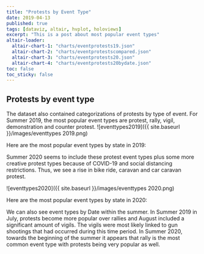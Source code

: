 ```yaml
---
title: "Protests by Event Type"
date: 2019-04-13
published: true
tags: [dataviz, altair, hvplot, holoviews]
excerpt: "This is a post about most popular event types"
altair-loader:
  altair-chart-1: "charts/eventprotests19.json"
  altair-chart-2: "charts/eventprotestscompared.json"
  altair-chart-3: "charts/eventprotests20.json"
  altair-chart-4: "charts/eventprotests20bydate.json"
toc: false
toc_sticky: false
---
```



## Protests by event type 

The dataset also contained categorizations of protests by type of event. For Summer 2019, the most popular event types are protest, rally, vigil, demonstration and counter protest. 
![eventtypes2019]({{ site.baseurl }}/images/eventtypes 2019.png)

Here are the most popular event types by state in 2019:

<div id="altair-chart-1"></div>

Summer 2020 seems to include these protest event types plus some more creative protest types because of COVID-19 and social distancing restrictions. Thus, we see a rise in bike ride, caravan and car caravan protest. 

![eventtypes2020]({{ site.baseurl }}/images/eventtypes 2020.png)

Here are the most popular event types by state in 2020:

<div id="altair-chart-3"></div>

We can also see event types by Date within the summer. In Summer 2019 in July, protests become more popular over rallies and August included a significant amount of vigils. The vigils were most likely linked to gun shootings that had occurred during this time period. In Summer 2020, towards the beginning of the summer it appears that rally is the most common event type with protests being very popular as well.

<div id="altair-chart-2"></div>


